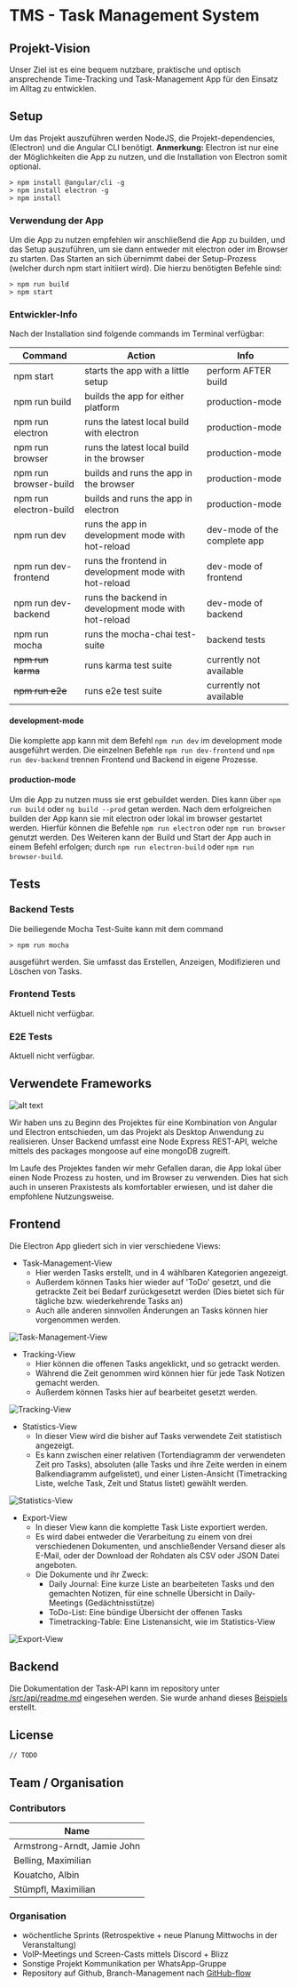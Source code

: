 # TMS - Task Management System

## Projekt-Vision

Unser Ziel ist es eine bequem nutzbare, praktische und optisch ansprechende Time-Tracking und Task-Management App für den Einsatz im Alltag zu entwicklen. 

## Setup

Um das Projekt auszuführen werden NodeJS, die Projekt-dependencies, (Electron) und die Angular CLI benötigt.
**Anmerkung:** Electron ist nur eine der Möglichkeiten die App zu nutzen, und die Installation von Electron somit optional.

```shell
> npm install @angular/cli -g
> npm install electron -g
> npm install
```

### Verwendung der App

Um die App zu nutzen empfehlen wir anschließend die App zu builden, und das Setup auszuführen, um sie dann entweder mit electron oder im Browser zu starten.
Das Starten an sich übernimmt dabei der Setup-Prozess (welcher durch npm start initiiert wird).
Die hierzu benötigten Befehle sind:

```shell
> npm run build
> npm start
```

### Entwickler-Info

Nach der Installation sind folgende commands im Terminal verfügbar:

|Command|Action|Info|
|---|---|---|
|npm start|starts the app with a little setup|perform AFTER build|
|npm run build|builds the app for either platform|production-mode|
|npm run electron|runs the latest local build with electron|production-mode|
|npm run browser|runs the latest local build in the browser|production-mode|
|npm run browser-build|builds and runs the app in the browser|production-mode|
|npm run electron-build|builds and runs the app in electron|production-mode|
|npm run dev|runs the app in development mode with hot-reload|dev-mode of the complete app|
|npm run dev-frontend|runs the frontend in development mode with hot-reload|dev-mode of frontend|
|npm run dev-backend|runs the backend in development mode with hot-reload|dev-mode of backend|
|npm run mocha|runs the mocha-chai test-suite|backend tests|
|~~npm run karma~~|runs karma test suite|currently not available|
|~~npm run e2e~~|runs e2e test suite|currently not available|

#### development-mode

Die komplette app kann mit dem Befehl `npm run dev` im development mode ausgeführt werden.
Die einzelnen Befehle `npm run dev-frontend` und `npm run dev-backend` trennen Frontend und Backend in eigene Prozesse.

#### production-mode

Um die App zu nutzen muss sie erst gebuildet werden.
Dies kann über `npm run build` oder `ng build --prod` getan werden.
Nach dem erfolgreichen builden der App kann sie mit electron oder lokal im browser gestartet werden.
Hierfür können die Befehle `npm run electron` oder `npm run browser` genutzt werden.
Des Weiteren kann der Build und Start der App auch in einem Befehl erfolgen; durch `npm run electron-build` oder `npm run browser-build`.

## Tests

### Backend Tests

Die beiliegende Mocha Test-Suite kann mit dem command

```shell
> npm run mocha
```

ausgeführt werden.
Sie umfasst das Erstellen, Anzeigen, Modifizieren und Löschen von Tasks.

### Frontend Tests

Aktuell nicht verfügbar.

### E2E Tests

Aktuell nicht verfügbar.

## Verwendete Frameworks

![alt text](https://cdn.auth0.com/blog/angular2-electron/angular2-electron-logo.png "Angular + Electron")

Wir haben uns zu Beginn des Projektes für eine Kombination von Angular und Electron entschieden, um das Projekt als Desktop Anwendung zu realisieren.
Unser Backend umfasst eine Node Express REST-API, welche mittels des packages mongoose auf eine mongoDB zugreift.

Im Laufe des Projektes fanden wir mehr Gefallen daran, die App lokal über einen Node Prozess zu hosten, und im Browser zu verwenden.
Dies hat sich auch in unseren Praxistests als komfortabler erwiesen, und ist daher die empfohlene Nutzungsweise.

## Frontend

Die Electron App gliedert sich in vier verschiedene Views:

- Task-Management-View
  - Hier werden Tasks erstellt, und in 4 wählbaren Kategorien angezeigt.
  - Außerdem können Tasks hier wieder auf 'ToDo' gesetzt, und die getrackte Zeit bei Bedarf zurückgesetzt werden (Dies bietet sich für tägliche bzw. wiederkehrende Tasks an)
  - Auch alle anderen sinnvollen Änderungen an Tasks können hier vorgenommen werden.

![Task-Management-View](https://gitlab.fbi.h-da.de/istmabell/tms/blob/master/doc/app-screens/tms-01.PNG)

- Tracking-View
  - Hier können die offenen Tasks angeklickt, und so getrackt werden.
  - Während die Zeit genommen wird können hier für jede Task Notizen gemacht werden.
  - Außerdem können Tasks hier auf bearbeitet gesetzt werden.

![Tracking-View](https://gitlab.fbi.h-da.de/istmabell/tms/blob/master/doc/app-screens/tms-02.PNG)

- Statistics-View
  - In dieser View wird die bisher auf Tasks verwendete Zeit statistisch angezeigt.
  - Es kann zwischen einer relativen (Tortendiagramm der verwendeten Zeit pro Tasks), absoluten (alle Tasks und ihre Zeite werden in einem Balkendiagramm aufgelistet), und einer Listen-Ansicht (Timetracking Liste, welche Task, Zeit und Status listet) gewählt werden.

![Statistics-View](https://gitlab.fbi.h-da.de/istmabell/tms/blob/master/doc/app-screens/tms-03.PNG)

- Export-View
  - In dieser View kann die komplette Task Liste exportiert werden. 
  - Es wird dabei entweder die Verarbeitung zu einem von drei verschiedenen Dokumenten, und anschließender Versand dieser als E-Mail, oder der Download der Rohdaten als CSV oder JSON Datei angeboten.
  - Die Dokumente und ihr Zweck:
    - Daily Journal: Eine kurze Liste an bearbeiteten Tasks und den gemachten Notizen, für eine schnelle Übersicht in Daily-Meetings (Gedächtnisstütze)
    - ToDo-List: Eine bündige Übersicht der offenen Tasks
    - Timetracking-Table: Eine Listenansicht, wie im Statistics-View

![Export-View](https://gitlab.fbi.h-da.de/istmabell/tms/blob/master/doc/app-screens/tms-04.PNG)

## Backend

Die Dokumentation der Task-API kann im repository unter [/src/api/readme.md](https://gitlab.fbi.h-da.de/istmabell/tms/blob/master/src/api/readme.md) eingesehen werden.
Sie wurde anhand dieses [Beispiels](https://gist.github.com/iros/3426278) erstellt.

## License

`// TODO`

## Team / Organisation

### Contributors

|Name|
|----|
|Armstrong-Arndt, Jamie John|747594|
|Belling, Maximilian|748078|
|Kouatcho, Albin|743685|
|Stümpfl, Maximilian|740147|

### Organisation

- wöchentliche Sprints (Retrospektive + neue Planung Mittwochs in der Veranstaltung)
- VoIP-Meetings und Screen-Casts mittels Discord + Blizz
- Sonstige Projekt Kommunikation per WhatsApp-Gruppe
- Repository auf Github, Branch-Management nach [GitHub-flow](https://guides.github.com/introduction/flow/)
